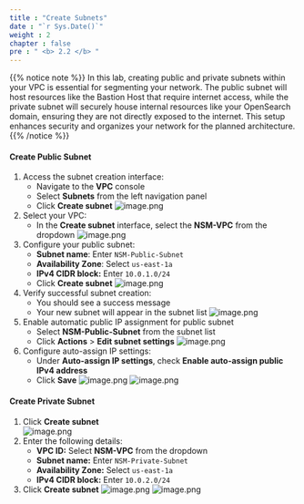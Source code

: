 ```yaml
---
title : "Create Subnets"
date : "`r Sys.Date()`"
weight : 2
chapter : false
pre : " <b> 2.2 </b> "
---
```


{{% notice note %}}
In this lab, creating public and private subnets within your VPC is essential for segmenting your network. The public subnet will host resources like the Bastion Host that require internet access, while the private subnet will securely house internal resources like your OpenSearch domain, ensuring they are not directly exposed to the internet. This setup enhances security and organizes your network for the planned architecture.
{{% /notice %}}

#### Create Public Subnet
1. Access the subnet creation interface:
    - Navigate to the **VPC** console
    - Select **Subnets** from the left navigation panel
    - Click **Create subnet**
    ![image.png](../images/2/2.2/image.png)
2. Select your VPC:
    - In the **Create subnet** interface, select the **NSM-VPC** from the dropdown
    ![image.png](../images/2/2.2/image%201.png)
3. Configure your public subnet:
    - **Subnet name**: Enter `NSM-Public-Subnet`
    - **Availability Zone**: Select `us-east-1a`
    - **IPv4 CIDR block:** Enter `10.0.1.0/24`
    - Click **Create subnet**
    ![image.png](../images/2/2.2/image%202.png)
4. Verify successful subnet creation:
    - You should see a success message
    - Your new subnet will appear in the subnet list
    ![image.png](../images/2/2.2/image%203.png)
5. Enable automatic public IP assignment for public subnet
    - Select **NSM-Public-Subnet** from the subnet list
    - Click **Actions** > **Edit subnet settings**
    ![image.png](../images/2/2.2/image%204.png)
6. Configure auto-assign IP settings:
    - Under **Auto-assign IP settings**, check **Enable auto-assign public IPv4 address**
    - Click **Save**
    ![image.png](../images/2/2.2/image%205.png)
    ![image.png](../images/2/2.2/image%206.png)
#### Create Private Subnet
1. Click **Create subnet**    
    ![image.png](../images/2/2.2/image%207.png)
2. Enter the following details:
    - **VPC ID:** Select **NSM-VPC** from the dropdown
    - **Subnet name:** Enter `NSM-Private-Subnet`
    - **Availability Zone:** Select `us-east-1a`
    - **IPv4 CIDR block:** Enter `10.0.2.0/24`
3. Click **Create subnet**
    ![image.png](../images/2/2.2/image%208.png)
    ![image.png](../images/2/2.2/image%209.png)